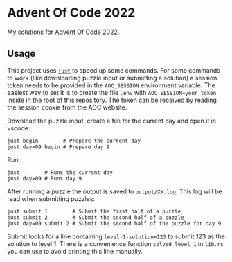 # Advent Of Code 2022

My solutions for [Advent Of Code](https://adventofcode.com) 2022.

## Usage

This project uses [`just`](https://github.com/casey/just) to speed up some commands. For some commands to work (like downloading puzzle input or submitting a solution) a session token needs to be provided in the `AOC_SESSION` environment variable. The easiest way to set it is to create the file `.env` with `AOC_SESSION=your token` inside in the root of this repository. The token can be received by reading the session cookie from the AOC website.

Download the puzzle input, create a file for the current day and open it in vscode:

```shell
just begin        # Prepare the current day
just day=09 begin # Prepare day 9
```

Run:

```shell
just        # Runs the current day
just day=09 # Runs day 9
```

After running a puzzle the output is saved to `output/XX.log`. This log will be read when submitting puzzles:

```shell
just submit 1        # Submit the first half of a puzzle
just submit 2        # Submit the second half of a puzzle
just day=09 submit 2 # Submit the second half of the puzzle for day 9
```

Submit looks for a line containing `level-1-solution=123` to submit 123 as the solution to level 1. There is a convenience function `solved_level_1` in `lib.rs` you can use to avoid printing this line manually.

